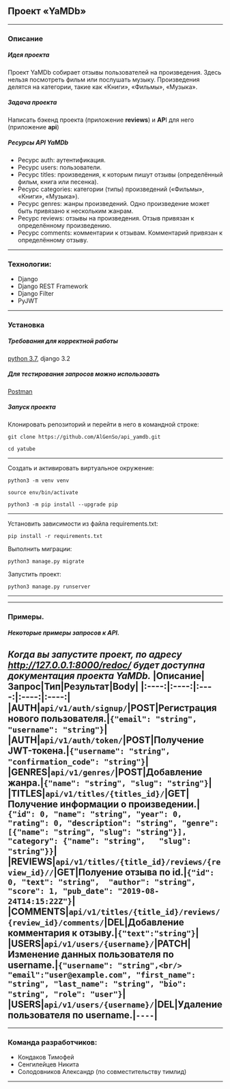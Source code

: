 **Проект «YaMDb»**
---
---
### Описание
##### Идея проекта
Проект YaMDb собирает отзывы пользователей на произведения.
Здесь нельзя посмотреть фильм или послушать музыку.
Произведения делятся на категории, такие как «Книги», «Фильмы», «Музыка».
##### Задача проекта
Написать бэкенд проекта (приложение **reviews**) и **AP**I для него (приложение **api**)
##### Ресурсы API YaMDb

- Ресурс auth: аутентификация.
- Ресурс users: пользователи.
- Ресурс titles: произведения, к которым пишут отзывы (определённый фильм, книга или песенка).
- Ресурс categories: категории (типы) произведений («Фильмы», «Книги», «Музыка»).
- Ресурс genres: жанры произведений. Одно произведение может быть привязано к нескольким жанрам.
- Ресурс reviews: отзывы на произведения. Отзыв привязан к определённому произведению.
- Ресурс comments: комментарии к отзывам. Комментарий привязан к определённому отзыву.
---
### Технологии:
- Django 
- Django REST Framework
- Django Filter
- PyJWT
---
### Установка
##### Требования для корректной работы
[python 3.7](https://www.python.org/downloads/), django 3.2
##### Для тестирования запросов можно использовать
[Postman](https://www.postman.com/downloads/)
##### Запуск проекта
Клонировать репозиторий и перейти в него в командной строке:
```
git clone https://github.com/AlGenSo/api_yamdb.git
```
```
cd yatube
```
---
Cоздать и активировать виртуальное окружение:
```
python3 -m venv venv
```
```
source env/bin/activate
```
```
python3 -m pip install --upgrade pip
```
---
Установить зависимости из файла requirements.txt:
```
pip install -r requirements.txt
```
Выполнить миграции:
```
python3 manage.py migrate
```
Запустить проект:
```
python3 manage.py runserver
```
---

---
### Примеры. 
##### Некоторые примеры запросов к API.
_Когда вы запустите проект, по адресу http://127.0.0.1:8000/redoc/ будет доступна документация проекта YaMDb._
|Описание|Запрос|Тип|Результат|Body|
|:----:|:----:|:----:|:----:|:----:|
|AUTH|`api/v1/auth/signup/`|POST|Регистрация нового пользователя.|`{"email": "string", "username": "string"}`|
|AUTH|`api/v1/auth/token/`|POST|Получение JWT-токена.|`{"username": "string", "confirmation_code": "string"}`|
|GENRES|`api/v1/genres/`|POST|Добавление жанра.|`{"name": "string", "slug": "string"}`|
|TITLES|`api/v1/titles/{titles_id}/`|GET|Получение информации о произведении.|`{"id": 0, "name": "string", "year": 0,  "rating": 0, "description": "string", "genre": [{"name": "string", "slug": "string"}], "category": {"name": "string",   "slug": "string"}}`|
|REVIEWS|`api/v1/titles/{title_id}/reviews/{review_id}//`|GET|Полуение отзыва по id.|`{"id": 0, "text": "string",  "author": "string", "score": 1, "pub_date": "2019-08-24T14:15:22Z"}`|
|COMMENTS|`api/v1/titles/{title_id}/reviews/{review_id}/comments/`|DEL|Добавление комментария к отзыву.|`{"text":"string"}`|
|USERS|`api/v1/users/{username}/`|PATCH|Изменение данных пользователя по username.|`{"username": "string",<br/> "email":"user@example.com", "first_name": "string", "last_name": "string", "bio": "string", "role": "user"}`|
|USERS|`api/v1/users/{username}/`|DEL|Удаление пользователя по username.|`----`|
---
---
### Команда разработчиков:
- Кондаков Тимофей
- Сенгилейцев Никита
- Солодовников Александр (по совместительству тимлид)
---
